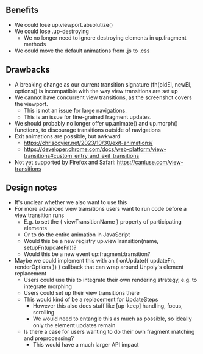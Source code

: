 Benefits
--------

- We could lose up.viewport.absolutize()
- We could lose .up-destroying
  - We no longer need to ignore destroying elements in up.fragment methods
- We could move the default animations from .js to .css


Drawbacks
---------

- A breaking change as our current transition signature (fn(oldEl, newEl, options)) is incompatible with the way view transitions are set up
- We cannot have concurrent view transitions, as the screenshot covers the viewport.
  - This is not an issue for large navigations.
  - This is an issue for fine-grained fragment updates.
- We should probably no longer offer up.animate() and up.morph() functions, to discourage transitions outside of navigations
- Exit animations are possible, but awkward
  - https://chriscoyier.net/2023/10/30/exit-animations/
  - https://developer.chrome.com/docs/web-platform/view-transitions#custom_entry_and_exit_transitions
- Not yet supported by Firefox and Safari: https://caniuse.com/view-transitions


Design notes
------------

- It's unclear whether we also want to use this
- For more advanced view transitions users want to run code before a view transition runs
  - E.g. to set the { viewTransitionName } property of participating elements
  - Or to do the entire animation in JavaScript
  - Would this be a new registry up.viewTransition(name, setupFn(updateFn))?
  - Would this be a new event up:fragment:transition?
- Maybe we could implement this with an { onUpdate({ updateFn, renderOptions }) } callback that can wrap around Unpoly's element replacement
  - Users could use this to integrate their own rendering strategy, e.g. to integrate morphing
  - Users could set up their view transitions there
  - This would kind of be a replacement for UpdateSteps
    - However this also does stuff like [up-keep] handling, focus, scrolling
    - We would need to entangle this as much as possible, so ideally only the element updates remain
  - Is there a case for users wanting to do their own fragment matching and preprocessing?
    - This would have a much larger API impact
